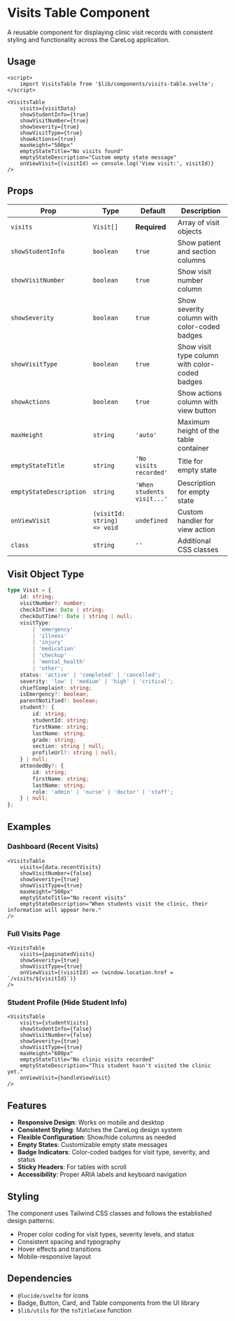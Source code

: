 # Visits Table Component

A reusable component for displaying clinic visit records with consistent styling and functionality across the CareLog application.

## Usage

```svelte
<script>
	import VisitsTable from '$lib/components/visits-table.svelte';
</script>

<VisitsTable
	visits={visitData}
	showStudentInfo={true}
	showVisitNumber={true}
	showSeverity={true}
	showVisitType={true}
	showActions={true}
	maxHeight="500px"
	emptyStateTitle="No visits found"
	emptyStateDescription="Custom empty state message"
	onViewVisit={(visitId) => console.log('View visit:', visitId)}
/>
```

## Props

| Prop                    | Type                        | Default                    | Description                                    |
| ----------------------- | --------------------------- | -------------------------- | ---------------------------------------------- |
| `visits`                | `Visit[]`                   | **Required**               | Array of visit objects                         |
| `showStudentInfo`       | `boolean`                   | `true`                     | Show patient and section columns               |
| `showVisitNumber`       | `boolean`                   | `true`                     | Show visit number column                       |
| `showSeverity`          | `boolean`                   | `true`                     | Show severity column with color-coded badges   |
| `showVisitType`         | `boolean`                   | `true`                     | Show visit type column with color-coded badges |
| `showActions`           | `boolean`                   | `true`                     | Show actions column with view button           |
| `maxHeight`             | `string`                    | `'auto'`                   | Maximum height of the table container          |
| `emptyStateTitle`       | `string`                    | `'No visits recorded'`     | Title for empty state                          |
| `emptyStateDescription` | `string`                    | `'When students visit...'` | Description for empty state                    |
| `onViewVisit`           | `(visitId: string) => void` | `undefined`                | Custom handler for view action                 |
| `class`                 | `string`                    | `''`                       | Additional CSS classes                         |

## Visit Object Type

```typescript
type Visit = {
	id: string;
	visitNumber?: number;
	checkInTime: Date | string;
	checkOutTime?: Date | string | null;
	visitType:
		| 'emergency'
		| 'illness'
		| 'injury'
		| 'medication'
		| 'checkup'
		| 'mental_health'
		| 'other';
	status: 'active' | 'completed' | 'cancelled';
	severity: 'low' | 'medium' | 'high' | 'critical';
	chiefComplaint: string;
	isEmergency?: boolean;
	parentNotified?: boolean;
	student?: {
		id: string;
		studentId: string;
		firstName: string;
		lastName: string;
		grade: string;
		section: string | null;
		profileUrl?: string | null;
	} | null;
	attendedBy?: {
		id: string;
		firstName: string;
		lastName: string;
		role: 'admin' | 'nurse' | 'doctor' | 'staff';
	} | null;
};
```

## Examples

### Dashboard (Recent Visits)

```svelte
<VisitsTable
	visits={data.recentVisits}
	showVisitNumber={false}
	showSeverity={true}
	showVisitType={true}
	maxHeight="500px"
	emptyStateTitle="No recent visits"
	emptyStateDescription="When students visit the clinic, their information will appear here."
/>
```

### Full Visits Page

```svelte
<VisitsTable
	visits={paginatedVisits}
	showSeverity={true}
	showVisitType={true}
	onViewVisit={(visitId) => (window.location.href = `/visits/${visitId}`)}
/>
```

### Student Profile (Hide Student Info)

```svelte
<VisitsTable
	visits={studentVisits}
	showStudentInfo={false}
	showVisitNumber={false}
	showSeverity={true}
	showVisitType={true}
	maxHeight="600px"
	emptyStateTitle="No clinic visits recorded"
	emptyStateDescription="This student hasn't visited the clinic yet."
	onViewVisit={handleViewVisit}
/>
```

## Features

- **Responsive Design**: Works on mobile and desktop
- **Consistent Styling**: Matches the CareLog design system
- **Flexible Configuration**: Show/hide columns as needed
- **Empty States**: Customizable empty state messages
- **Badge Indicators**: Color-coded badges for visit type, severity, and status
- **Sticky Headers**: For tables with scroll
- **Accessibility**: Proper ARIA labels and keyboard navigation

## Styling

The component uses Tailwind CSS classes and follows the established design patterns:

- Proper color coding for visit types, severity levels, and status
- Consistent spacing and typography
- Hover effects and transitions
- Mobile-responsive layout

## Dependencies

- `@lucide/svelte` for icons
- Badge, Button, Card, and Table components from the UI library
- `$lib/utils` for the `toTitleCase` function
